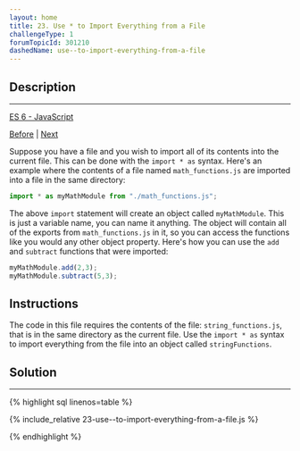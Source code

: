 ```yaml
---
layout: home 
title: 23. Use * to Import Everything from a File
challengeType: 1
forumTopicId: 301210
dashedName: use--to-import-everything-from-a-file
---
```


<div class="row">
<div class="columnStmt" markdown="1">

## Description
------

[ES 6 -  JavaScript](./README.md) 

[Before](./22-reuse-javascript-code-using-import.md)  | [Next](./24-create-an-export-fallback-with-export-default.md)

Suppose you have a file and you wish to import all of its contents into the current file. This can be done with the `import * as` syntax. Here's an example where the contents of a file named `math_functions.js` are imported into a file in the same directory:

```js
import * as myMathModule from "./math_functions.js";
```

The above `import` statement will create an object called `myMathModule`. This is just a variable name, you can name it anything. The object will contain all of the exports from `math_functions.js` in it, so you can access the functions like you would any other object property. Here's how you can use the `add` and `subtract` functions that were imported:

```js
myMathModule.add(2,3);
myMathModule.subtract(5,3);
```

##  Instructions

The code in this file requires the contents of the file: `string_functions.js`, that is in the same directory as the current file. Use the `import * as` syntax to import everything from the file into an object called `stringFunctions`.

</div>
<div class="columnSol" markdown="1">

## Solution
------

{% highlight sql linenos=table %}

{% include_relative 23-use--to-import-everything-from-a-file.js %}

{% endhighlight %}

</div>
</div>

